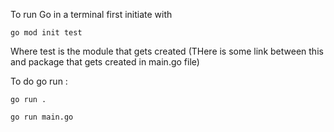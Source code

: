 To run Go in a terminal first initiate with 

`go mod init test`

Where test is the module that gets created (THere is some link between this and package that gets created in main.go file)

To do go run :

`go run .`

`go run main.go`